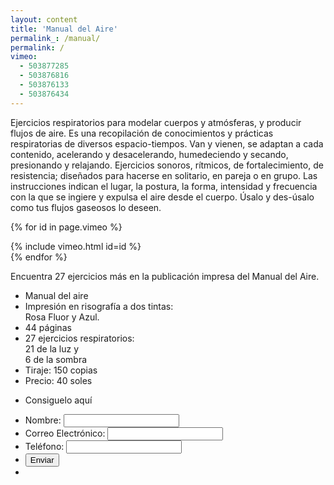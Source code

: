 ```yaml
---
layout: content
title: 'Manual del Aire'
permalink_: /manual/
permalink: /
vimeo:
  - 503877285
  - 503876816
  - 503876133
  - 503876434
---
```

Ejercicios respiratorios para modelar cuerpos y atmósferas, y producir flujos de aire. Es una recopilación de conocimientos y prácticas respiratorias de diversos espacio-tiempos. Van y vienen, se adaptan a cada contenido, acelerando y desacelerando, humedeciendo y secando, presionando y relajando. Ejercicios sonoros, rítmicos, de fortalecimiento, de resistencia; diseñados para hacerse en solitario, en pareja o en grupo. Las instrucciones indican el lugar, la postura, la forma, intensidad y frecuencia con la que se ingiere y expulsa el aire desde el cuerpo. Úsalo y des-úsalo como tus flujos gaseosos lo deseen.

{% for id in page.vimeo %}
  <div class="video-with-title">
    <div class="video-title"
         style="background-image: url({{ site.baseurl }}/images/manual-marquee-{{ forloop.index0 }}.png);"></div>
    {% include vimeo.html id=id %}
  </div>
{% endfor %}

Encuentra 27 ejercicios más en la publicación impresa del Manual del Aire.

<div class="manual-table">
  <div class="manual-table-image-wrapper">
    <div class="manual-table-image"></div>
  </div>
  <div class="manual-table-info">
    <ul class="manual-table-info-list">
      <li>Manual del aire</li>
      <li>Impresión en risografía a dos tintas:<br>
        Rosa Fluor y Azul.</li>
      <li>44 páginas</li>
      <li>27 ejercicios respiratorios:<br>
        21 de la luz y<br>
        6 de la sombra</li>
      <li>Tiraje: 150 copias</li>
      <li>Precio: 40 soles</li>
    </ul>
    <ul id="my-manual-table-info-button" class="manual-table-info-list manual-table-info-button">
      <li>Consiguelo aquí</li>
    </ul>
  </div>
</div>

<div class="manual-table manual-form-table">
  <div class="manual-table-image-wrapper"></div>
  <div class="manual-table-info">
    <form id="my-form" class="manual-form" action="https://formspree.io/f/mayladrk" method="POST">
      <ul class="manual-table-info-list">
        <li>
          Nombre:
          <input type="text" name="name" required>
        </li>
        <li>
          Correo Electrónico:
          <input type="email" name="_replyto" required>
        </li>
        <li>
          Teléfono:
          <input type="tel" name="phone" required>
        </li>
        <li>
          <button id="my-form-button" class="manual-form-button" type="submit">Enviar</button>
        </li>
        <li id="my-form-status" class="manual-form-status"></li>
      </ul>
    </form>
  </div>
</div>
